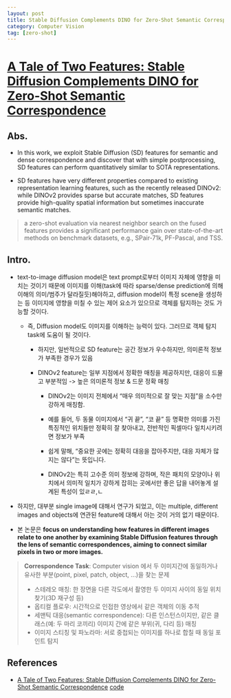 ```yaml
---
layout: post
title: Stable Diffusion Complements DINO for Zero-Shot Semantic Correspondence
category: Computer Vision
tag: [zero-shot]
---
```


# [A Tale of Two Features: Stable Diffusion Complements DINO for Zero-Shot Semantic Correspondence](https://proceedings.neurips.cc/paper_files/paper/2023/file/8e9bdc23f169a05ea9b72ccef4574551-Paper-Conference.pdf)

## Abs.

*  In this work, we exploit Stable Diffusion (SD) features for semantic and dense correspondence and discover that with simple postprocessing, SD features can perform quantitatively similar to SOTA representations.

*  SD features have very different properties compared to existing representation learning features, such as the recently released DINOv2: while DINOv2 provides sparse but accurate matches, SD features provide high-quality spatial information but sometimes inaccurate semantic matches.

> a zero-shot evaluation via nearest neighbor search on the fused features provides a significant performance gain over state-of-the-art methods on benchmark datasets, e.g., SPair-71k, PF-Pascal, and TSS.


## Intro.

* text-to-image diffusion model은 text prompt로부터 이미지 자체에 영향을 미치는 것이기 때문에 이미지를 이해(task에 따라 sparse/dense prediction에 의해 이해의 의미/범주가 달라질듯)해야하고, diffusion model이 특정 scene을 생성하는 등 이미지에 영향을 미칠 수 있는 제어 요소가 있으므로 객체를 탐지하는 것도 가능할 것이다.

    * 즉, Diffusion model도 이미지를 이해하는 능력이 있다. 그러므로 객체 탐지 task에 도움이 될 것이다.

        * 하지만, 일반적으로 SD feature는 공간 정보가 우수하지만, 의미론적 정보가 부족한 경우가 있음

        * DINOv2 feature는 일부 지점에서 정확한 매칭을 제공하지만, 대응이 드물고 부분적임 -> 높은 의미론적 정보 & 드문 정확 매칭

            * DINOv2는 이미지 전체에서 “매우 의미적으로 잘 맞는 지점”을 소수만 강하게 매칭함. 
            * 예를 들어, 두 동물 이미지에서 “귀 끝”, “코 끝” 등 명확한 의미를 가진 특징적인 위치들만 정확히 잘 찾아내고, 전반적인 픽셀마다 일치시키려면 정보가 부족
            * 쉽게 말해, “중요한 곳에는 정확히 대응을 잡아주지만, 대응 자체가 많지는 않다”는 뜻입니다.

            * DINOv2는 특히 고수준 의미 정보에 강하며, 작은 패치의 모양이나 위치에서 의미적 일치가 강하게 잡히는 곳에서만 좋은 답을 내어놓게 설계된 특성이 있ㄹㄹ,ㄴ


* 하지만, 대부분 single image에 대해서 연구가 되었고, 이는 multiple, different images and objects에 연관된 feature에 대해서 아는 것이 거의 없기 때문이다. 

* 본 논문은 **focus on understanding how features in different images relate to one another by examining Stable Diffusion features through the lens of semantic correspondences, aiming to connect similar pixels in two or more images.**


> **Correspondence Task**: Computer vision 에서 두 이미지간에 동일하거나 유사한 부분(point, pixel, patch, object, ...)을 찾는 문제 
>   * 스테레오 매칭: 한 장면을 다른 각도에서 촬영한 두 이미지 사이의 동일 위치 찾기(3D 재구성 등)
>   * 옵티컬 플로우: 시간적으로 인접한 영상에서 같은 객체의 이동 추적
>   * 세맨틱 대응(semantic correspondence): 다른 인스턴스이지만, 같은 클래스(예: 두 마리 코끼리) 이미지 간에 같은 부위(귀, 다리 등) 매칭
>   * 이미지 스티칭 및 파노라마: 서로 중첩되는 이미지를 하나로 합칠 때 동일 포인트 탐지 


## References
- [A Tale of Two Features: Stable Diffusion Complements DINO for Zero-Shot Semantic Correspondence](https://proceedings.neurips.cc/paper_files/paper/2023/file/8e9bdc23f169a05ea9b72ccef4574551-Paper-Conference.pdf) [code](https://github.com/Junyi42/sd-dino)